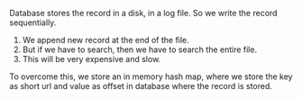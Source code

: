 Database stores the record in a disk, in a log file. So we write the record sequentially.

1. We append new record at the end of the file.
2. But if we have to search, then we have to search the entire file.
3. This will be very expensive and slow.

To overcome this, we store an in memory hash map, where we store the key as short url and value as offset in database where the record is stored.